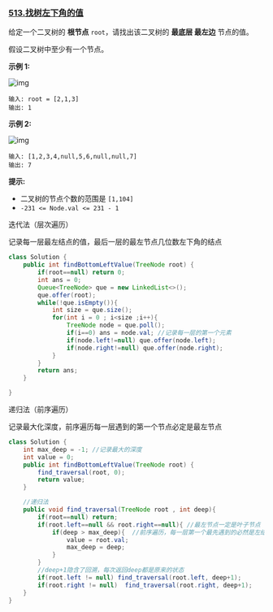 ### [513.找树左下角的值](https://leetcode.cn/problems/find-bottom-left-tree-value/)



给定一个二叉树的 **根节点** `root`，请找出该二叉树的 **最底层 最左边** 节点的值。

假设二叉树中至少有一个节点。

 

**示例 1:**

![img](https://assets.leetcode.com/uploads/2020/12/14/tree1.jpg)

```
输入: root = [2,1,3]
输出: 1
```

**示例 2:**

![img](https://assets.leetcode.com/uploads/2020/12/14/tree2.jpg) 

```
输入: [1,2,3,4,null,5,6,null,null,7]
输出: 7
```

 

**提示:**

- 二叉树的节点个数的范围是 `[1,104]`
- `-231 <= Node.val <= 231 - 1` 



迭代法（层次遍历）

记录每一层最左结点的值，最后一层的最左节点几位数左下角的结点

```java
class Solution {
    public int findBottomLeftValue(TreeNode root) {
        if(root==null) return 0;
        int ans = 0;
        Queue<TreeNode> que = new LinkedList<>();
        que.offer(root);
        while(!que.isEmpty()){
            int size = que.size();
            for(int i = 0 ; i<size ;i++){
                TreeNode node = que.poll();
                if(i==0) ans = node.val; //记录每一层的第一个元素
                if(node.left!=null) que.offer(node.left);
                if(node.right!=null) que.offer(node.right);
            }
        }
        return ans;
    }

}
```





递归法（前序遍历）

记录最大化深度，前序遍历每一层遇到的第一个节点必定是最左节点

```java
class Solution {
    int max_deep = -1; //记录最大的深度
    int value = 0;
    public int findBottomLeftValue(TreeNode root) {
        find_traversal(root, 0);
        return value;
    }

    //递归法
    public void find_traversal(TreeNode root , int deep){
        if(root==null) return;
        if(root.left==null && root.right==null){ //最左节点一定是叶子节点
            if(deep > max_deep){  //前序遍历，每一层第一个最先遇到的必然是左结点
                value = root.val;
                max_deep = deep;
            }
        }
        //deep+1隐含了回溯，每次返回deep都是原来的状态
        if(root.left != null) find_traversal(root.left, deep+1); 
        if(root.right != null)  find_traversal(root.right, deep+1);
    }
}
```